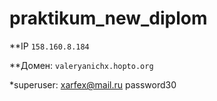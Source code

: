 # praktikum_new_diplom

**IP
`158.160.8.184`

**Домен:
`valeryanichx.hopto.org`

*superuser:
xarfex@mail.ru
password30
